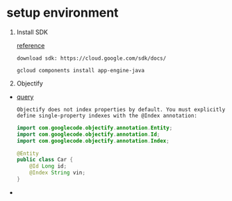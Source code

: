 # setup environment

1. Install SDK  

    [reference](https://cloud.google.com/appengine/docs/standard/java/quickstart)  

    ```steps
    download sdk: https://cloud.google.com/sdk/docs/

    gcloud components install app-engine-java

    ```
    
1. Objectify  
- [query](https://github.com/objectify/objectify/wiki/Queries)  
    ```
    Objectify does not index properties by default. You must explicitly define single-property indexes with the @Index annotation:
    ```
 
    ```java
    import com.googlecode.objectify.annotation.Entity;
    import com.googlecode.objectify.annotation.Id;
    import com.googlecode.objectify.annotation.Index;

    @Entity
    public class Car {
        @Id Long id;
        @Index String vin;
    }
    ```
- 